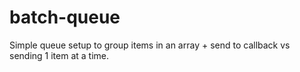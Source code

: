 # batch-queue

Simple queue setup to group items in an array + send to callback vs sending 1 item at a time. 
